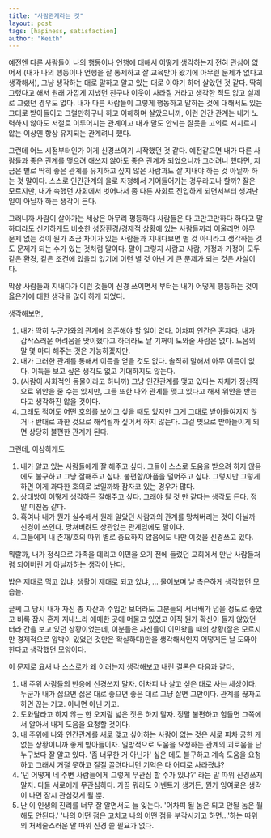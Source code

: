 ```yaml
---
title: "사람관계라는 것"
layout: post
tags: [hapiness, satisfaction]
author: "Keith"
---
```


예전엔 다른 사람들이 나의 행동이나 언행에 대해서 어떻게 생각하는지 전혀 관심이 없어서 (내가 나의 행동이나 언행을 잘 통제하고 잘 교육받아 왔기에 아무런 문제가 없다고 생각해서), 그냥 생각하는 대로 말하고 알고 있는 대로 이야기 하며 살았던 것 같다. 딱히 그랬다고 해서 원래 가깝게 지냈던 친구나 이웃이 사라질 거라고 생각한 적도 없고 실제로 그랬던 경우도 없다. 내가 다른 사람들이 그렇게 행동하고 말하는 것에 대해서도 있는 그대로 받아들이고 그럴만하구나 하고 이해하며 살았으니까, 이런 인간 관계는 내가 노력하지 않아도 저절로 이루어지는 관계이고 내가 말도 안되는 잘못을 고의로 저지르지 않는 이상엔 항상 유지되는 관계려니 했다.

그런데 어느 시점부터인가 이게 신경쓰이기 시작했던 것 같다. 예전같으면 내가 다른 사람들과 좋은 관계를 맺으려 애쓰지 않아도 좋은 관계가 되었으니까 그러려니 했다면, 지금은 별로 딱히 좋은 관계를 유지하고 싶지 않은 사람과도 잘 지내야 하는 것 아닐까 하는 것 말이다. 스스로 인간관계의 을로 자청해서 기어들어가는 경우라고나 할까? 잘은 모르지만, 내가 속했던 사회에서 벗어나서 좀 다른 사회로 진입하게 되면서부터 생겨난 일이 아닐까 하는 생각이 든다.

그러니까 사람이 살아가는 세상은 아무리 평등하다 사람들은 다 고만고만하다 하다고 말 하더라도 신기하게도 비슷한 성장환경/경제적 상황에 있는 사람들끼리 어울리면 아무 문제 없는 것이 뭔가 조금 차이가 있는 사람들과 지내다보면 별 것 아니라고 생각하는 것도 문제가 되는 수가 있는 것처럼 말이다. 말이 그렇지 사람고 사람, 가정과 가정이 모두 같은 환경, 같은 조건에 있을리 없기에 이런 별 것 아닌 게 큰 문제가 되는 것은 사실이다.

막상 사람들과 지내다가 이런 것들이 신경 쓰이면서 부터는 내가 어떻게 행동하는 것이 옳은가에 대한 생각을 많이 하게 되었다. 

생각해보면, 
1. 내가 딱히 누군가와의 관계에 의존해야 할 일이 없다. 어차피 인간은 혼자다. 내가 갑작스러운 어려움을 맞이했다고 하더라도 날 기꺼이 도와줄 사람은 없다. 도움의 말 몇 마디 해주는 것은 가능하겠지만.
2. 내가 그러한 관계를 통해서 이득을 얻을 것도 없다. 솔직히 말해서 아무 이득이 없다. 이득을 보고 싶은 생각도 없고 기대하지도 않는다. 
3. (사람이 사회적인 동물이라고 하니까) 그냥 인간관계를 맺고 있다는 자체가 정신적으로 위안을 줄 수는 있지만, 그들 또한 나와 관계를 맺고 있다고 해서 위안을 받는다고 생각하진 않을 것이다.
4. 그래도 적어도 어떤 호의를 보이고 싶을 때도 있지만 그게 그대로 받아들여지지 않거나 반대로 과한 것으로 해석될까 싶어서 하지 않는다. 그걸 빚으로 받아들이게 되면 상당히 불편한 관계가 된다.

그런데, 이상하게도
1. 내가 알고 있는 사람들에게 잘 해주고 싶다. 그들이 스스로 도움을 받으려 하지 않음에도 불구하고 그냥 잘해주고 싶다. 불편함/아픔을 덜어주고 싶다. 그렇지만 그렇게 하면 이게 과다한 호의로 보일까봐 잠자코 있는 경우가 많다.
2. 상대방이 어떻게 생각하든 잘해주고 싶다. 그래야 될 것 만 같다는 생각도 든다. 정말 미친놈 같다.
3. 혹여나 내가 뭔가 실수해서 원래 알았던 사람과의 관계를 망쳐버리는 것이 아닐까 신경이 쓰인다. 망쳐버려도 상관없는 관계임에도 말이다.
4. 그들에게 내 존재/호의 따위 별로 중요하지 않음에도 나만 이것을 신경쓰고 있다.

뭐랄까, 내가 정식으로 가족을 데리고 이민을 오기 전에 들렀던 교회에서 만난 사람들처럼 되어버린 게 아닐까하는 생각이 난다.

밥은 제대로 먹고 있냐, 생활이 제대로 되고 있냐, ... 물어보며 날 측은하게 생각했던 모습들.

글쎄 그 당시 내가 자신 총 자산과 수입만 보더라도 그분들의 서너배가 넘을 정도로 좋았고 비록 잠시 혼자 지내느라 애매한 곳에 머물고 있었고 이직 뭔가 확신이 들지 않았던 터라 간을 보고 있던 상황이었는데, 이분들은 자신들이 이민왔을 때의 상황(잘은 모르지만 경제적으로 압박이 있었던 것만은 확실하다)만을 생각해서인지 어떻게든 날 도와야한다고 생각했던 모양이다.

이 문제로 요새 나 스스로가 왜 이러는지 생각해보고 내린 결론은 다음과 같다.
1. 내 주위 사람들의 반응에 신경쓰지 말자. 어차피 나 살고 싶은 대로 사는 세상이다. 누군가 내가 싫으면 싫은 대로 좋으면 좋은 대로 그냥 살면 그만이다. 관계를 끊자고 하면 끊는 거고. 아니면 아닌 거고.
2. 도와달라고 하지 않는 한 오지랖 넓은 짓은 하지 말자. 정말 불편하고 힘들면 그쪽에서 알아서 내게 도움을 요청할 것이다. 
3. 내 주위에 나와 인간관계를 새로 맺고 싶어하는 사람이 없는 것은 서로 피차 궁한 게 없는 상황이니까 좋게 받아들이자. 일방적으로 도움을 요청하는 관계의 괴로움을 난 누구보다 잘 알고 있다. '좀 너무한 거 아닌가' 싶은 데도 불구하고 계속 도움을 요청하고 그래서 거절 못하고 질질 끌려다니던 기억은 다 어디로 사라졌냐?
4. '넌 어떻게 네 주변 사람들에게 그렇게 무관심 할 수가 있냐?' 라는 말 따위 신경쓰지 말자. 다들 서로에게 무관심하다. 가끔 뭐라도 이벤트가 생기든, 뭔가 잉여로운 생각이 나면 잠시 관심갖게 될 뿐.
5. 난 이 인생의 진리를 너무 잘 알면서도 늘 잊는다. '어차피 될 놈은 되고 안될 놈은 뭘해도 안된다.' '나의 어떤 점은 고치고 나의 어떤 점을 부각시키고 하면...'하는 따위의 처세술스러운 말 따위 신경 쓸 필요가 없다. 